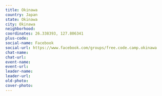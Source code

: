 ```yaml
---
title: Okinawa
country: Japan
state: Okinawa
city: Okinawa
neighborhood: 
coordinates: 26.338393, 127.806341
plus-code:
social-name: Facebook
social-url: https://www.facebook.com/groups/free.code.camp.okinawa
chat-name:
chat-url:
event-name:
event-url:
leader-name:
leader-url:
old-photo: 
cover-photo:
---
```

